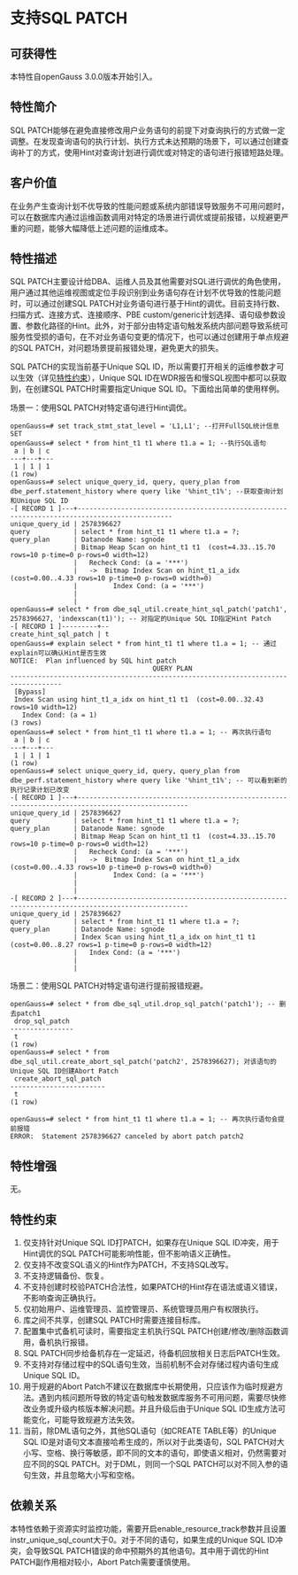 # 支持SQL PATCH

## 可获得性<a name="section1964504520318"></a>

本特性自openGauss 3.0.0版本开始引入。

## 特性简介<a name="section1167555239"></a>

SQL PATCH能够在避免直接修改用户业务语句的前提下对查询执行的方式做一定调整。在发现查询语句的执行计划、执行方式未达预期的场景下，可以通过创建查询补丁的方式，使用Hint对查询计划进行调优或对特定的语句进行报错短路处理。

## 客户价值<a name="section1839714319416"></a>

在业务产生查询计划不优导致的性能问题或系统内部错误导致服务不可用问题时，可以在数据库内通过运维函数调用对特定的场景进行调优或提前报错，以规避更严重的问题，能够大幅降低上述问题的运维成本。

## 特性描述<a name="section1744178185110"></a>

SQL PATCH主要设计给DBA、运维人员及其他需要对SQL进行调优的角色使用，用户通过其他运维视图或定位手段识别到业务语句存在计划不优导致的性能问题时，可以通过创建SQL PATCH对业务语句进行基于Hint的调优。目前支持行数、扫描方式、连接方式、连接顺序、PBE custom/generic计划选择、语句级参数设置、参数化路径的Hint。此外，对于部分由特定语句触发系统内部问题导致系统可服务性受损的语句，在不对业务语句变更的情况下，也可以通过创建用于单点规避的SQL PATCH，对问题场景提前报错处理，避免更大的损失。

SQL PATCH的实现当前基于Unique SQL ID，所以需要打开相关的运维参数才可以生效（详见[特性约束](#section865112655119)），Unique SQL ID在WDR报告和慢SQL视图中都可以获取到，在创建SQL PATCH时需要指定Unique SQL ID。下面给出简单的使用样例。

场景一：使用SQL PATCH对特定语句进行Hint调优。

```
openGauss=# set track_stmt_stat_level = 'L1,L1'; --打开FullSQL统计信息
SET
openGauss=# select * from hint_t1 t1 where t1.a = 1; --执行SQL语句
 a | b | c
---+---+---
 1 | 1 | 1
(1 row)
openGauss=# select unique_query_id, query, query_plan from dbe_perf.statement_history where query like '%hint_t1%'; --获取查询计划和Unique SQL ID
-[ RECORD 1 ]---+----------------------------------------------------------------------------------------------
unique_query_id | 2578396627
query           | select * from hint_t1 t1 where t1.a = ?;
query_plan      | Datanode Name: sgnode
                | Bitmap Heap Scan on hint_t1 t1  (cost=4.33..15.70 rows=10 p-time=0 p-rows=0 width=12)
                |   Recheck Cond: (a = '***')
                |   ->  Bitmap Index Scan on hint_t1_a_idx  (cost=0.00..4.33 rows=10 p-time=0 p-rows=0 width=0)
                |         Index Cond: (a = '***')
                |
                |
openGauss=# select * from dbe_sql_util.create_hint_sql_patch('patch1', 2578396627, 'indexscan(t1)'); -- 对指定的Unique SQL ID指定Hint Patch
-[ RECORD 1 ]---------+--
create_hint_sql_patch | t
openGauss=# explain select * from hint_t1 t1 where t1.a = 1; -- 通过explain可以确认Hint是否生效
NOTICE:  Plan influenced by SQL hint patch
                                    QUERY PLAN
-----------------------------------------------------------------------------------
 [Bypass]
 Index Scan using hint_t1_a_idx on hint_t1 t1  (cost=0.00..32.43 rows=10 width=12)
   Index Cond: (a = 1)
(3 rows)
openGauss=# select * from hint_t1 t1 where t1.a = 1; -- 再次执行语句
 a | b | c
---+---+---
 1 | 1 | 1
(1 row)
openGauss=# select unique_query_id, query, query_plan from dbe_perf.statement_history where query like '%hint_t1%'; -- 可以看到新的执行记录计划已改变
-[ RECORD 1 ]---+--------------------------------------------------------------------------------------------------
unique_query_id | 2578396627
query           | select * from hint_t1 t1 where t1.a = ?;
query_plan      | Datanode Name: sgnode
                | Bitmap Heap Scan on hint_t1 t1  (cost=4.33..15.70 rows=10 p-time=0 p-rows=0 width=12)
                |   Recheck Cond: (a = '***')
                |   ->  Bitmap Index Scan on hint_t1_a_idx  (cost=0.00..4.33 rows=10 p-time=0 p-rows=0 width=0)
                |         Index Cond: (a = '***')
                |
                |
-[ RECORD 2 ]---+--------------------------------------------------------------------------------------------------
unique_query_id | 2578396627
query           | select * from hint_t1 t1 where t1.a = ?;
query_plan      | Datanode Name: sgnode
                | Index Scan using hint_t1_a_idx on hint_t1 t1  (cost=0.00..8.27 rows=1 p-time=0 p-rows=0 width=12)
                |   Index Cond: (a = '***')
                |
                |
```

场景二：使用SQL PATCH对特定语句进行提前报错规避。

```
openGauss=# select * from dbe_sql_util.drop_sql_patch('patch1'); -- 删去patch1
 drop_sql_patch
----------------
 t
(1 row)
openGauss=# select * from dbe_sql_util.create_abort_sql_patch('patch2', 2578396627); 对该语句的Unique SQL ID创建Abort Patch
 create_abort_sql_patch
------------------------
 t
(1 row)

openGauss=# select * from hint_t1 t1 where t1.a = 1; -- 再次执行语句会提前报错
ERROR:  Statement 2578396627 canceled by abort patch patch2
```

## 特性增强<a name="section35315526014"></a>

无。

## 特性约束<a name="section865112655119"></a>

1.  仅支持针对Unique SQL ID打PATCH，如果存在Unique SQL ID冲突，用于Hint调优的SQL PATCH可能影响性能，但不影响语义正确性。
2.  仅支持不改变SQL语义的Hint作为PATCH，不支持SQL改写。
3.  不支持逻辑备份、恢复。
4.  不支持创建时校验PATCH合法性，如果PATCH的Hint存在语法或语义错误，不影响查询正确执行。
5.  仅初始用户、运维管理员、监控管理员、系统管理员用户有权限执行。
6.  库之间不共享，创建SQL PATCH时需要连接目标库。
7.  配置集中式备机可读时，需要指定主机执行SQL PATCH创建/修改/删除函数调用，备机执行报错。
8.  SQL PATCH同步给备机存在一定延迟，待备机回放相关日志后PATCH生效。
9.  不支持对存储过程中的SQL语句生效，当前机制不会对存储过程内语句生成Unique SQL ID。
10. 用于规避的Abort Patch不建议在数据库中长期使用，只应该作为临时规避方法。遇到内核问题所导致的特定语句触发数据库服务不可用问题，需要尽快修改业务或升级内核版本解决问题。并且升级后由于Unique SQL ID生成方法可能变化，可能导致规避方法失效。
11. 当前，除DML语句之外，其他SQL语句（如CREATE TABLE等）的Unique SQL ID是对语句文本直接哈希生成的，所以对于此类语句，SQL PATCH对大小写、空格、换行等敏感，即不同的文本的语句，即使语义相对，仍然需要对应不同的SQL PATCH。对于DML，则同一个SQL PATCH可以对不同入参的语句生效，并且忽略大小写和空格。

## 依赖关系<a name="section15876411599"></a>

本特性依赖于资源实时监控功能，需要开启enable\_resource\_track参数并且设置instr\_unique\_sql\_count大于0。对于不同的语句，如果生成的Unique SQL ID冲突，会导致SQL PATCH错误的命中预期外的其他语句。其中用于调优的Hint PATCH副作用相对较小，Abort Patch需要谨慎使用。

